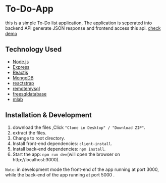 # To-Do-App

 this is a simple To-Do list application, The application is seperated into backend API generate JSON response and frontend access this api.
 [check demo](https://boiling-dusk-99236.herokuapp.com/)
 
 
 ## Technology Used
 
 - [Node.js](https://nodejs.org/en/)
 - [Express](https://expressjs.com/)
 - [Reactjs](https://reactjs.org/)
 - [MongoDB](https://www.mongodb.com/)
 - [reactstrap](https://reactstrap.github.io/)
 - [remotemysql](https://remotemysql.com/)
 - [freesqldatabase](https://www.freesqldatabase.com/freemysqldatabase/)
 - [mlab](https://mlab.com/)
 
 ## Installation & Development
 

 1. download the files ,Click `"Clone in Desktop" / "Download ZIP"`.
 2. extract the files.
 3. Change to root directory.
 4. Install front-end dependencies: `client-install`.
 5. Install back-end dependencies: `npm install`.
 6. Start the app: `npm run dev`(will open the browser on http://localhost:3000).


`Note`: 
in development mode the front-end of the app running at port 3000, while the back-end of the app running at port 5000 .
